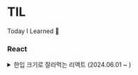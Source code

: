 # TIL
Today I Learned 🌊

### React
<details>
<summary>한입 크기로 잘라먹는 리액트 (2024.06.01 ~ )</summary>
<!-- <div markdown="1">
<br>
<p>✨날짜.md 폴더에 강의 메모 + 찾아본 것 정리</p>
  
- 💙 [섹션1_자바스크립트 기본](https://github.com/haaazz/TIL/tree/master/%ED%95%9C%EC%9E%85%20%ED%81%AC%EA%B8%B0%EB%A1%9C%20%EC%9E%98%EB%9D%BC%20%EB%A8%B9%EB%8A%94%20%EB%A6%AC%EC%95%A1%ED%8A%B8/%EC%84%B9%EC%85%981%20_%20JS%EA%B8%B0%EB%B3%B8)
- 💙 [섹션2 자바스크립트 심화](https://github.com/haaazz/TIL/tree/master/%ED%95%9C%EC%9E%85%20%ED%81%AC%EA%B8%B0%EB%A1%9C%20%EC%9E%98%EB%9D%BC%20%EB%A8%B9%EB%8A%94%20%EB%A6%AC%EC%95%A1%ED%8A%B8/%EC%84%B9%EC%85%982%20_%20JS%EC%8B%AC%ED%99%94)
- 💙 [섹션3 Node.js 기초](https://github.com/haaazz/TIL/tree/master/%ED%95%9C%EC%9E%85%20%ED%81%AC%EA%B8%B0%EB%A1%9C%20%EC%9E%98%EB%9D%BC%20%EB%A8%B9%EB%8A%94%20%EB%A6%AC%EC%95%A1%ED%8A%B8/%EC%84%B9%EC%85%983%20_%20Node.js%20%EA%B8%B0%EC%B4%88)
- 💙 [섹션4 React 기초](https://github.com/haaazz/TIL/tree/master/%ED%95%9C%EC%9E%85%20%ED%81%AC%EA%B8%B0%EB%A1%9C%20%EC%9E%98%EB%9D%BC%20%EB%A8%B9%EB%8A%94%20%EB%A6%AC%EC%95%A1%ED%8A%B8/%EC%84%B9%EC%85%984%20_%20react)
- 💙 [섹션5 React 입문](https://github.com/haaazz/TIL/tree/master/%ED%95%9C%EC%9E%85%20%ED%81%AC%EA%B8%B0%EB%A1%9C%20%EC%9E%98%EB%9D%BC%20%EB%A8%B9%EB%8A%94%20%EB%A6%AC%EC%95%A1%ED%8A%B8/%EC%84%B9%EC%85%985%20_%20react%20%EC%9E%85%EB%AC%B8) -->

</div>
</details>
